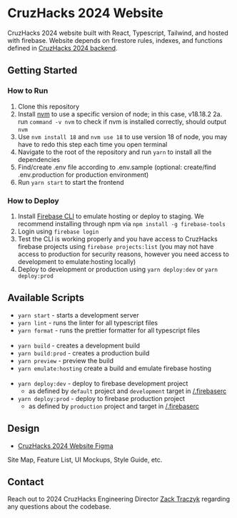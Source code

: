 #  CruzHacks 2024 Website

CruzHacks 2024 website built with React, Typescript, Tailwind, and hosted with
firebase. Website depends on firestore rules, indexes, and functions defined in
[CruzHacks 2024 backend](https://github.com/CruzHacks/cruzhacks-2024-backend).

## Getting Started

### How to Run

1. Clone this repository
2. Install [nvm](https://github.com/nvm-sh/nvm) to use a specific version of
   node; in this case, v18.18.2
   2a. run `command -v nvm` to check if nvm is installed correctly, should output `nvm`
3. Use `nvm install 18` and `nvm use 18` to use version 18 of node, you may have
   to redo this step each time you open terminal
4. Navigate to the root of the repository and run `yarn` to install all the
   dependencies
5. Find/create .env file according to .env.sample (optional: create/find
   .env.production for production environment)
6. Run `yarn start` to start the frontend

### How to Deploy

1. Install [Firebase CLI](https://firebase.google.com/docs/cli) to emulate
   hosting or deploy to staging. We recommend installing through npm via `npm
install -g firebase-tools`
2. Login using `firebase login`
3. Test the CLI is working properly and you have access to CruzHacks firebase
   projects using `firebase projects:list` (you may not have access to production
   for security reasons, however you need access to development to emulate:hosting
   locally)
4. Deploy to development or production using `yarn deploy:dev` or `yarn
deploy:prod`

## Available Scripts

- `yarn start` - starts a development server
- `yarn lint` - runs the linter for all typescript files
- `yarn format` - runs the prettier formatter for all typescript files
  <br></br>
- `yarn build` - creates a development build
- `yarn build:prod` - creates a production build
- `yarn preview` - preview the build
- `yarn emulate:hosting` create a build and emulate firebase hosting
  <br></br>
- `yarn deploy:dev` - deploy to firebase development project
  - as defined by `default` project and `development` target in
    [/.firebaserc](/.firebaserc)
- `yarn deploy:prod` - deploy to firebase production project
  - as defined by `production` project and target in [/.firebaserc](/.firebaserc)

## Design

- [CruzHacks 2024 Website Figma](<https://www.figma.com/file/IXAajiFoWwcPU70DFs6hRt/2024-Website?type=design&node-id=2%3A2208&mode=design&t=JUGVyFxn8iTvM5LQ-1](https://www.figma.com/file/IXAajiFoWwcPU70DFs6hRt/2024-Website?type=design&t=JUGVyFxn8iTvM5LQ-6)https://www.figma.com/file/IXAajiFoWwcPU70DFs6hRt/2024-Website?type=design&t=JUGVyFxn8iTvM5LQ-6>)

Site Map, Feature List, UI Mockups, Style Guide, etc.

## Contact

Reach out to 2024 CruzHacks Engineering Director
[Zack Traczyk](https://github.com/zacktraczyk) regarding any questions about the
codebase.
